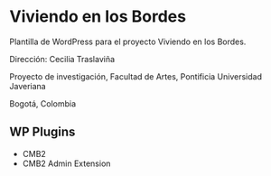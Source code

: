 # Viviendo en los Bordes

Plantilla de WordPress para el proyecto Viviendo en los Bordes.

Dirección: Cecilia Traslaviña

Proyecto de investigación, Facultad de Artes, Pontificia Universidad Javeriana

Bogotá, Colombia

## WP Plugins

- CMB2
- CMB2 Admin Extension